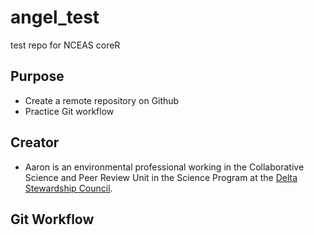 # angel_test
test repo for NCEAS coreR

## Purpose
* Create a remote repository on Github 
* Practice Git workflow

## Creator
* Aaron is an environmental professional working in the Collaborative Science and Peer Review Unit in the Science Program at the [Delta Stewardship Council](https://deltacouncil.ca.gov/). 

## Git Workflow
